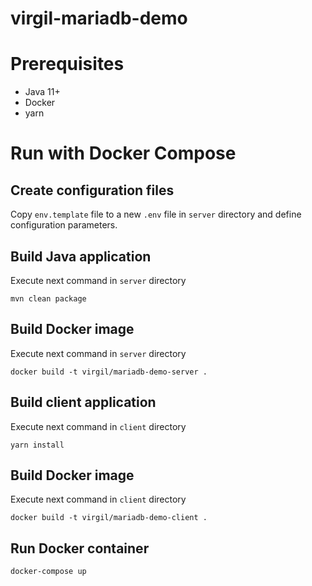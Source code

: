 # virgil-mariadb-demo

# Prerequisites

- Java 11+
- Docker
- yarn

# Run with Docker Compose

## Create configuration files

Copy `env.template` file to a new `.env` file in `server` directory and define configuration parameters.

## Build Java application

Execute next command in `server` directory
```
mvn clean package
```

## Build Docker image

Execute next command in `server` directory
```
docker build -t virgil/mariadb-demo-server .
```

## Build client application

Execute next command in `client` directory
```
yarn install
```

## Build Docker image

Execute next command in `client` directory
```
docker build -t virgil/mariadb-demo-client .
```

## Run Docker container

```
docker-compose up
```
